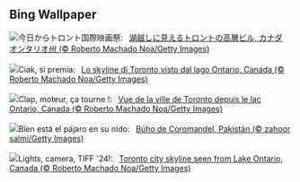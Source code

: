 ## Bing Wallpaper
![](https://www.bing.com/th?id=OHR.TIFF2024_JA-JP6140620870_UHD.jpg&w=1000)今日からトロント国際映画祭:&nbsp;&ensp;[湖越しに見えるトロントの高層ビル, カナダ オンタリオ州 (© Roberto Machado Noa/Getty Images)](https://www.bing.com/th?id=OHR.TIFF2024_JA-JP6140620870_UHD.jpg)
<br><br/>
![](https://www.bing.com/th?id=OHR.TIFF2024_IT-IT6965030073_UHD.jpg&w=1000)Ciak, si premia:&nbsp;&ensp;[Lo skyline di Toronto visto dal lago Ontario, Canada (© Roberto Machado Noa/Getty Images)](https://www.bing.com/th?id=OHR.TIFF2024_IT-IT6965030073_UHD.jpg)
<br><br/>
![](https://www.bing.com/th?id=OHR.TIFF2024_FR-FR7898842904_UHD.jpg&w=1000)Clap, moteur, ça tourne !:&nbsp;&ensp;[Vue de la ville de Toronto depuis le lac Ontario, Canada (© Roberto Machado Noa/Getty Images)](https://www.bing.com/th?id=OHR.TIFF2024_FR-FR7898842904_UHD.jpg)
<br><br/>
![](https://www.bing.com/th?id=OHR.DuskyOwls_ES-ES4835891419_UHD.jpg&w=1000)Bien está el pájaro en su nido:&nbsp;&ensp;[Búho de Coromandel, Pakistán (© zahoor salmi/Getty Images)](https://www.bing.com/th?id=OHR.DuskyOwls_ES-ES4835891419_UHD.jpg)
<br><br/>
![](https://www.bing.com/th?id=OHR.TIFF2024_EN-GB9508001268_UHD.jpg&w=1000)Lights, camera, TIFF '24!:&nbsp;&ensp;[Toronto city skyline seen from Lake Ontario, Canada (© Roberto Machado Noa/Getty Images)](https://www.bing.com/th?id=OHR.TIFF2024_EN-GB9508001268_UHD.jpg)
<br><br/>
